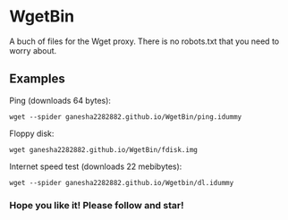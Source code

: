 # WgetBin
A buch of files for the Wget proxy. There is no robots.txt that you need to worry about.

Examples
-
Ping (downloads 64 bytes):

`wget --spider ganesha2282882.github.io/WgetBin/ping.idummy`

Floppy disk:

`wget ganesha2282882.github.io/WgetBin/fdisk.img`

Internet speed test (downloads 22 mebibytes):

`wget --spider ganesha2282882.github.io/Wgetbin/dl.idummy`

### Hope you like it! Please follow and star!
